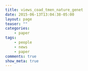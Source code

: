 ```yaml
---
title: views_coad_tmen_nature_genet
date: 2015-06-13T13:04:38-05:00
layout: page
teaser: ""
categories:
    - paper
tags:
    - people
    - news
    - paper
comments: true
show_meta: true
---
```

